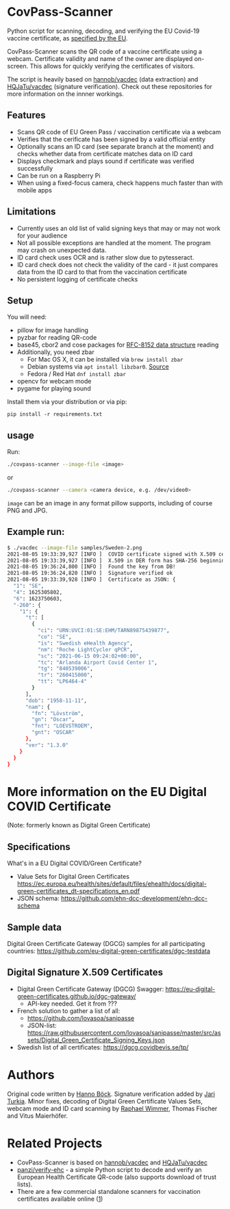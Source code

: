 # CovPass-Scanner

Python script for scanning, decoding, and verifying the EU Covid-19 vaccine certificate, as [specified by the EU](https://ec.europa.eu/health/ehealth/covid-19_en).

CovPass-Scanner scans the QR code of a vaccine certificate using a webcam. 
Certificate validity and name of the owner are displayed on-screen. 
This allows for quickly verifying the certificates of visitors.

The script is heavily based on [hannob/vacdec](https://github.com/hannob/vacdec) (data extraction) and [HQJaTu/vacdec](https://github.com/HQJaTu/vacdec/tree/signature-verification) (signature verification).
Check out these repositories for more information on the innner workings.


## Features

- Scans QR code of EU Green Pass / vaccination certificate via a webcam
- Verifies that the cerificate has been signed by a valid official entity
- Optionally scans an ID card (see separate branch at the moment) and checks whether data from certificate matches data on ID card
- Displays checkmark and plays sound if certificate was verified successfully
- Can be run on a Raspberry Pi 
- When using a fixed-focus camera, check happens much faster than with mobile apps

## Limitations

- Currently uses an old list of valid signing keys that may or may not work for your audience
- Not all possible exceptions are handled at the moment. The program may crash on unexpected data. 
- ID card check uses OCR and is rather slow due to pytesseract. 
- ID card check does not check the validity of the card - it just compares data from the ID card to that from the vaccination certificate
- No persistent logging of certificate checks

## Setup

You will need:
* pillow for image handling
* pyzbar for reading QR-code
* base45, cbor2 and cose packages for [RFC-8152 data structure](https://datatracker.ietf.org/doc/html/rfc8152) reading
* Additionally, you need zbar
  * For Mac OS X, it can be installed via `brew install zbar`
  * Debian systems via `apt install libzbar0`. [Source](https://pypi.org/project/pyzbar/)
  * Fedora / Red Hat `dnf install zbar`
* opencv for webcam mode 
* pygame for playing sound

Install them via your distribution or via pip:

```
pip install -r requirements.txt
```

## usage

Run:

```bash
./covpass-scanner --image-file <image>
```

or

```bash
./covpass-scanner --camera <camera device, e.g. /dev/video0>
```

``image`` can be an image in any format pillow supports, including of
course PNG and JPG.

## Example run:
```bash
$ ./vacdec --image-file samples/Sweden-2.png
2021-08-05 19:33:39,927 [INFO ]  COVID certificate signed with X.509 certificate.
2021-08-05 19:33:39,927 [INFO ]  X.509 in DER form has SHA-256 beginning with: 5f74910195c5cecb
2021-08-05 19:36:24,800 [INFO ]  Found the key from DB!
2021-08-05 19:36:24,820 [INFO ]  Signature verified ok
2021-08-05 19:33:39,928 [INFO ]  Certificate as JSON: {
  "1": "SE",
  "4": 1625305802,
  "6": 1623750603,
  "-260": {
    "1": {
      "t": [
        {
          "ci": "URN:UVCI:01:SE:EHM/TARN89875439877",
          "co": "SE",
          "is": "Swedish eHealth Agency",
          "nm": "Roche LightCycler qPCR",
          "sc": "2021-06-15 09:24:02+00:00",
          "tc": "Arlanda Airport Covid Center 1",
          "tg": "840539006",
          "tr": "260415000",
          "tt": "LP6464-4"
        }
      ],
      "dob": "1958-11-11",
      "nam": {
        "fn": "Lövström",
        "gn": "Oscar",
        "fnt": "LOEVSTROEM",
        "gnt": "OSCAR"
      },
      "ver": "1.3.0"
    }
  }
}
```

# More information on the EU Digital COVID Certificate
(Note: formerly known as Digital Green Certificate)

## Specifications
What's in a EU Digital COVID/Green Certificate?
* Value Sets for Digital Green Certificates https://ec.europa.eu/health/sites/default/files/ehealth/docs/digital-green-certificates_dt-specifications_en.pdf
* JSON schema: https://github.com/ehn-dcc-development/ehn-dcc-schema

## Sample data
Digital Green Certificate Gateway (DGCG) samples for all participating countries:
https://github.com/eu-digital-green-certificates/dgc-testdata

## Digital Signature X.509 Certificates
* Digital Green Certificate Gateway (DGCG) Swagger: https://eu-digital-green-certificates.github.io/dgc-gateway/
  * API-key needed. Get it from ???
* French solution to gather a list of all:
  * https://github.com/lovasoa/sanipasse
  * JSON-list: https://raw.githubusercontent.com/lovasoa/sanipasse/master/src/assets/Digital_Green_Certificate_Signing_Keys.json
* Swedish list of all certificates: https://dgcg.covidbevis.se/tp/

# Authors

Original code written by [Hanno Böck](https://hboeck.de/).
Signature verification added by [Jari Turkia](https://blog.hqcodeshop.fi/).
Minor fixes, decoding of Digital Green Certificate Values Sets, webcam mode and ID card scanning by [Raphael Wimmer](https://hci.ur.de/people/raphael_wimmer), Thomas Fischer and Vitus Maierhöfer.

# Related Projects

- CovPass-Scanner is based on [hannob/vacdec](https://github.com/hannob/vacdec) and [HQJaTu/vacdec](https://github.com/HQJaTu/vacdec/tree/signature-verification)
- [panzi/verify-ehc](https://github.com/panzi/verify-ehc) - a simple Python script to decode and verify an European Health Certificate QR-code (also supports download of trust lists).
- There are a few commercial standalone scanners for vaccination certificates available online ([1](https://www.ebay.de/itm/284535211514))
